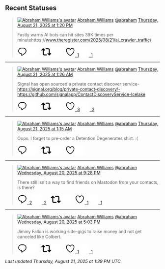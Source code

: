 ## Recent Statuses

> <a href="https://indieweb.social/@abraham"><img alt="Abraham Williams's avatar" src="https://cdn.masto.host/indiewebsocial/accounts/avatars/109/292/540/382/343/163/original/d00f2e03ce9c85b1.jpg" height="24" width="24" ></a> [Abraham Williams](https://indieweb.social/@abraham) [@abraham](https://indieweb.social/@abraham) [Thursday, August 21, 2025 at 1:20 PM](https://indieweb.social/@abraham/115066955841884029)
>
> Fastly warns AI bots can hit sites 39K times per minutehttps://www.theregister.com/2025/08/21/ai_crawler_traffic/
>
> [![Reply](./images/reply_light.svg#gh-light-mode-only "Reply")](https://indieweb.social/@abraham/115066955841884029#gh-light-mode-only)[![Reply](./images/reply.svg#gh-dark-mode-only "Reply")](https://indieweb.social/@abraham/115066955841884029#gh-dark-mode-only)&emsp;[![Boost](./images/retweet_light.svg#gh-light-mode-only "Boost")](https://indieweb.social/@abraham/115066955841884029#gh-light-mode-only)[![Boost](./images/retweet.svg#gh-dark-mode-only "Boost")](https://indieweb.social/@abraham/115066955841884029#gh-dark-mode-only)&emsp;[![Favorite](./images/like_light.svg#gh-light-mode-only "Favorite")&ensp;1](https://indieweb.social/@abraham/115066955841884029#gh-light-mode-only)[![Favorite](./images/like.svg#gh-dark-mode-only "Favorite")&ensp;1](https://indieweb.social/@abraham/115066955841884029#gh-dark-mode-only)


---

> <a href="https://indieweb.social/@abraham"><img alt="Abraham Williams's avatar" src="https://cdn.masto.host/indiewebsocial/accounts/avatars/109/292/540/382/343/163/original/d00f2e03ce9c85b1.jpg" height="24" width="24" ></a> [Abraham Williams](https://indieweb.social/@abraham) [@abraham](https://indieweb.social/@abraham) [Thursday, August 21, 2025 at 1:26 AM](https://indieweb.social/@abraham/115064151258948872)
>
> Signal has open sourced a private contact discover service- https://signal.org/blog/private-contact-discovery/- https://github.com/signalapp/ContactDiscoveryService-Icelake
>
> [![Reply](./images/reply_light.svg#gh-light-mode-only "Reply")](https://indieweb.social/@abraham/115064151258948872#gh-light-mode-only)[![Reply](./images/reply.svg#gh-dark-mode-only "Reply")](https://indieweb.social/@abraham/115064151258948872#gh-dark-mode-only)&emsp;[![Boost](./images/retweet_light.svg#gh-light-mode-only "Boost")](https://indieweb.social/@abraham/115064151258948872#gh-light-mode-only)[![Boost](./images/retweet.svg#gh-dark-mode-only "Boost")](https://indieweb.social/@abraham/115064151258948872#gh-dark-mode-only)&emsp;[![Favorite](./images/like_light.svg#gh-light-mode-only "Favorite")&ensp;3](https://indieweb.social/@abraham/115064151258948872#gh-light-mode-only)[![Favorite](./images/like.svg#gh-dark-mode-only "Favorite")&ensp;3](https://indieweb.social/@abraham/115064151258948872#gh-dark-mode-only)


---

> <a href="https://indieweb.social/@abraham"><img alt="Abraham Williams's avatar" src="https://cdn.masto.host/indiewebsocial/accounts/avatars/109/292/540/382/343/163/original/d00f2e03ce9c85b1.jpg" height="24" width="24" ></a> [Abraham Williams](https://indieweb.social/@abraham) [@abraham](https://indieweb.social/@abraham) [Thursday, August 21, 2025 at 1:15 AM](https://indieweb.social/@abraham/115064106000510174)
>
> Oops. I forget to pre-order a Detention Degenerates shirt. :(
>
> [![Reply](./images/reply_light.svg#gh-light-mode-only "Reply")](https://indieweb.social/@abraham/115064106000510174#gh-light-mode-only)[![Reply](./images/reply.svg#gh-dark-mode-only "Reply")](https://indieweb.social/@abraham/115064106000510174#gh-dark-mode-only)&emsp;[![Boost](./images/retweet_light.svg#gh-light-mode-only "Boost")](https://indieweb.social/@abraham/115064106000510174#gh-light-mode-only)[![Boost](./images/retweet.svg#gh-dark-mode-only "Boost")](https://indieweb.social/@abraham/115064106000510174#gh-dark-mode-only)&emsp;[![Favorite](./images/like_light.svg#gh-light-mode-only "Favorite")](https://indieweb.social/@abraham/115064106000510174#gh-light-mode-only)[![Favorite](./images/like.svg#gh-dark-mode-only "Favorite")](https://indieweb.social/@abraham/115064106000510174#gh-dark-mode-only)


---

> <a href="https://indieweb.social/@abraham"><img alt="Abraham Williams's avatar" src="https://cdn.masto.host/indiewebsocial/accounts/avatars/109/292/540/382/343/163/original/d00f2e03ce9c85b1.jpg" height="24" width="24" ></a> [Abraham Williams](https://indieweb.social/@abraham) [@abraham](https://indieweb.social/@abraham) [Wednesday, August 20, 2025 at 9:28 PM](https://indieweb.social/@abraham/115063213589401674)
>
> There still isn&#39;t a way to find friends on Mastodon from your contacts, is there?
>
> [![Reply](./images/reply_light.svg#gh-light-mode-only "Reply")&ensp;2](https://indieweb.social/@abraham/115063213589401674#gh-light-mode-only)[![Reply](./images/reply.svg#gh-dark-mode-only "Reply")&ensp;2](https://indieweb.social/@abraham/115063213589401674#gh-dark-mode-only)&emsp;[![Boost](./images/retweet_light.svg#gh-light-mode-only "Boost")](https://indieweb.social/@abraham/115063213589401674#gh-light-mode-only)[![Boost](./images/retweet.svg#gh-dark-mode-only "Boost")](https://indieweb.social/@abraham/115063213589401674#gh-dark-mode-only)&emsp;[![Favorite](./images/like_light.svg#gh-light-mode-only "Favorite")&ensp;1](https://indieweb.social/@abraham/115063213589401674#gh-light-mode-only)[![Favorite](./images/like.svg#gh-dark-mode-only "Favorite")&ensp;1](https://indieweb.social/@abraham/115063213589401674#gh-dark-mode-only)


---

> <a href="https://indieweb.social/@abraham"><img alt="Abraham Williams's avatar" src="https://cdn.masto.host/indiewebsocial/accounts/avatars/109/292/540/382/343/163/original/d00f2e03ce9c85b1.jpg" height="24" width="24" ></a> [Abraham Williams](https://indieweb.social/@abraham) [@abraham](https://indieweb.social/@abraham) [Wednesday, August 20, 2025 at 5:03 PM](https://indieweb.social/@abraham/115062171575394832)
>
> Jimmy Fallon is working side-gigs to raise money and not get canceled like Colbert.
>
> [![Reply](./images/reply_light.svg#gh-light-mode-only "Reply")](https://indieweb.social/@abraham/115062171575394832#gh-light-mode-only)[![Reply](./images/reply.svg#gh-dark-mode-only "Reply")](https://indieweb.social/@abraham/115062171575394832#gh-dark-mode-only)&emsp;[![Boost](./images/retweet_light.svg#gh-light-mode-only "Boost")](https://indieweb.social/@abraham/115062171575394832#gh-light-mode-only)[![Boost](./images/retweet.svg#gh-dark-mode-only "Boost")](https://indieweb.social/@abraham/115062171575394832#gh-dark-mode-only)&emsp;[![Favorite](./images/like_light.svg#gh-light-mode-only "Favorite")&ensp;1](https://indieweb.social/@abraham/115062171575394832#gh-light-mode-only)[![Favorite](./images/like.svg#gh-dark-mode-only "Favorite")&ensp;1](https://indieweb.social/@abraham/115062171575394832#gh-dark-mode-only)


_Last updated Thursday, August 21, 2025 at 1:39 PM UTC._
